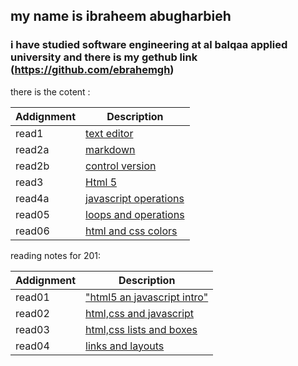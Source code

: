 
## my name is ibraheem abugharbieh 
### i have studied software engineering at al balqaa applied university and there is my gethub link (https://github.com/ebrahemgh)

there is the cotent : 

| Addignment     | Description |
| -----------    | ----------- |
| read1          | [text editor](class-01/read-01)  |     
| read2a         | [markdown](class-01/read-02a)|
| read2b          | [control version](class-01/read-02b)|
| read3         | [Html 5](class-01/read-03)|
| read4a         | [javascript operations](class-01/read-04a)|
| read05         | [loops and operations](class-01/read-05)|
| read06         | [html and css colors](class-01/read-06)|

reading notes for 201:

| Addignment     | Description |
| -----------    | ----------- |
| read01      | ["html5 an javascript intro"](class-02/read-01)  | 
| read02         | [html,css and javascript](class-02/read-02)  | 
| read03       | [html,css lists and boxes](class-02/read-03)  | 
| read04       | [links and layouts](class-02/read-04)  | 

   